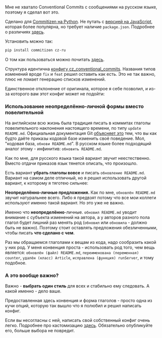 Мне не хватало Conventional Commits с сообщениями на русском языке,
поэтому я сделал вот это.

Сделано для [Commitizen на Python](https://github.com/commitizen-tools/commitizen).
Не путать с [версией на JavaScript](https://github.com/commitizen/cz-cli),
которая более популярна, но требует наличие `package.json`. Подробнее о различиях
[здесь](https://commitizen-tools.github.io/commitizen/faq/#is-this-project-affiliated-with-the-commitizen-js-project).

Установить можно так:
```bash
pip install commitizen cz-ru
```

О том как пользоваться можно почитать
[здесь](https://commitizen-tools.github.io/commitizen/).

Структура идентична [конфигу cz_conventional_commits](https://github.com/commitizen-tools/commitizen/blob/master/commitizen/cz/conventional_commits/conventional_commits.py).
Названия типов изменений вроде `fix` и `feat` решил оставить как есть.
Это не так важно, плюс не ломает генерацию списков изменений.

Единственное отклонение от оригинала, которое я себе позволил,
и из-за которого вам этот конфиг может не подойти:

### Использование неопределённо-личной формы вместо повелительной

На английском всю жизнь была традиция писать в коммитах
глаголы повелительного наклонения настоящего времени, по типу `update README.md`.
Официальная документация Git 
[объясняет это](https://git-scm.com/docs/SubmittingPatches#imperative-mood)
тем, что вы как будто даёте приказы кодовой базе изменить своё поведение.
Мол, "кодовая база, `обнови README.md`".
В русском языке более подходящий аналог этому - инфинитив: `обновить README.md`.

Как по мне, для русского языка такой вариант звучит неестественно.
Вместо отдачи приказов язык тянется описать, что произошло.

Есть вариант **убрать глаголы вовсе** и писать `обновление README.md`.
Вариант на самом деле отличный, но я решил использовать другой вариант,
к которому я тяготею сильнее:

**Неопределённо-личные предложения.**
Как по мне, `обновлён README.md` звучит натуральнее всего.
Либо я предвзят потому что все мои коллеги используют именно такой вариант. Но это уже не важно.

Именно что **неопределённо**-личные.
`обновил README.md` уводит внимание с субъекта изменений на автора,
а у авторов разного пола глагол будет лишний раз менять род
(`обновил` или `обновила` - должно быть не важно).
Поэтому стоит оставлять предложения обезличенными, чтобы писать **что сделано с чем**.

Раз мы обращаемся глаголами к вещам из кода, надо сообразить какой у них род.
У меня конвенция проста - использовать род того, чем вещь является: `обновлён (файл) README.md`, `переименована (переменная) counter`,
`удалён (класс) Article`, `исправлена (функция) runServer`, и тому подобное.

### А это вообще важно?
Важно - **выбрать один стиль** для всех и стабильно ему следовать.
А какой именно - дело ваше.

Предоставленная здесь конвенция и форма глаголов - просто одна из кучи опций, которую так вышло что я полюбил и решил написать конфиг.

Если вы несогласны с ней, написать свой собственный конфиг очень легко. 
Подробнее про кастомизацию [здесь](https://commitizen-tools.github.io/commitizen/customization/). Обязательно опубликуйте его, больше выбора не повредит.
